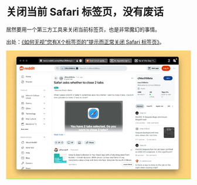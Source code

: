 # 关闭当前 Safari 标签页，没有废话

居然要用一个第三方工具来关闭当前标签页，也是非常魔幻的事情。

出处：[《如何无视“您有X个标签页的”提示而正常关闭 Safari 标签页》](https://utgd.net/article/20991)。

![img](img.gif)